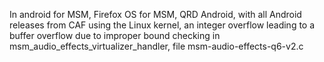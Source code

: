 In android for MSM, Firefox OS for MSM, QRD Android, with all Android releases from CAF using the Linux kernel, an integer overflow leading to a buffer overflow due to improper bound checking in msm_audio_effects_virtualizer_handler, file msm-audio-effects-q6-v2.c